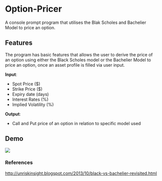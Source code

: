 # Option-Pricer

A console prompt program that utilises the Blak Scholes and Bachelier Model to price an option.

## Features

The program has basic features that allows the user to derive the price of an option using either the Black Scholes model or the Bachelier Model to price an option, once an asset profile is filled via user input.

**Input**:

- Spot Price ($)
- Strike Price ($)
- Expiry date (days)
- Interest Rates (%)
- Implied Volatility (%)

**Output**: 

- Call and Put price of an option in relation to specific model used

## Demo

[![](http://img.youtube.com/vi/BTva92AjbvA/0.jpg)](http://www.youtube.com/watch?v=BTva92AjbvA "Option-Pricer Demo")

### References

http://unriskinsight.blogspot.com/2013/10/black-vs-bachelier-revisited.html

